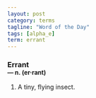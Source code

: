 ```yaml
---
layout: post
category: terms
tagline: "Word of the Day"
tags: [alpha_e]
term: errant
---
```


<h3>Errant<br/> <small>&mdash; n. (er<span>&middot;</span>rant)</small></h3>
<p><ol>
<li>A tiny, flying insect.</li>
</ol></p>
